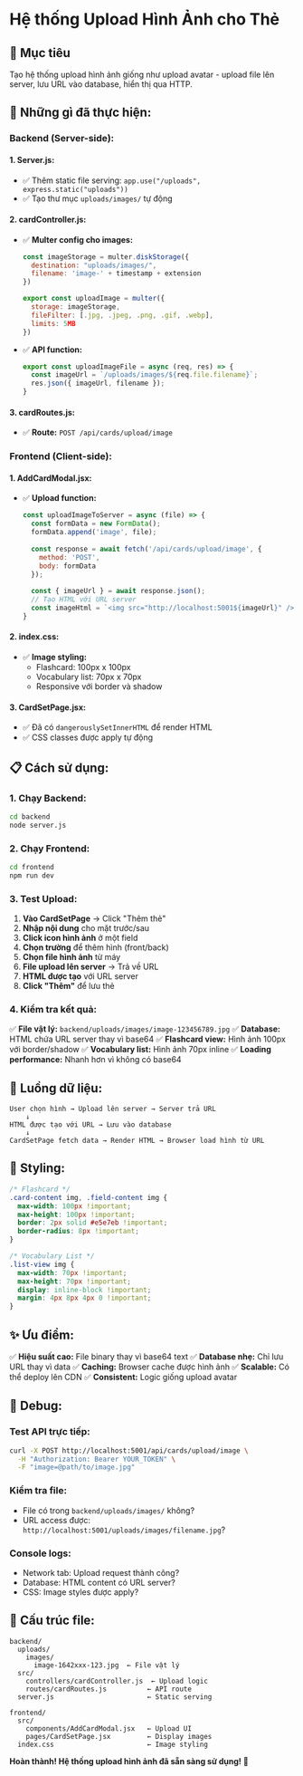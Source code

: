# Hệ thống Upload Hình Ảnh cho Thẻ

## 🎯 Mục tiêu
Tạo hệ thống upload hình ảnh giống như upload avatar - upload file lên server, lưu URL vào database, hiển thị qua HTTP.

## 🚀 Những gì đã thực hiện:

### **Backend (Server-side):**

#### 1. **Server.js:**
- ✅ Thêm static file serving: `app.use("/uploads", express.static("uploads"))`
- ✅ Tạo thư mục `uploads/images/` tự động

#### 2. **cardController.js:**
- ✅ **Multer config cho images:**
  ```javascript
  const imageStorage = multer.diskStorage({
    destination: "uploads/images/",
    filename: 'image-' + timestamp + extension
  })
  
  export const uploadImage = multer({
    storage: imageStorage,
    fileFilter: [.jpg, .jpeg, .png, .gif, .webp],
    limits: 5MB
  })
  ```

- ✅ **API function:**
  ```javascript
  export const uploadImageFile = async (req, res) => {
    const imageUrl = `/uploads/images/${req.file.filename}`;
    res.json({ imageUrl, filename });
  }
  ```

#### 3. **cardRoutes.js:**
- ✅ **Route:** `POST /api/cards/upload/image`

### **Frontend (Client-side):**

#### 1. **AddCardModal.jsx:**
- ✅ **Upload function:**
  ```javascript
  const uploadImageToServer = async (file) => {
    const formData = new FormData();
    formData.append('image', file);
    
    const response = await fetch('/api/cards/upload/image', {
      method: 'POST',
      body: formData
    });
    
    const { imageUrl } = await response.json();
    // Tạo HTML với URL server
    const imageHtml = `<img src="http://localhost:5001${imageUrl}" />`;
  }
  ```

#### 2. **index.css:**
- ✅ **Image styling:**
  - Flashcard: 100px x 100px
  - Vocabulary list: 70px x 70px
  - Responsive với border và shadow

#### 3. **CardSetPage.jsx:**
- ✅ Đã có `dangerouslySetInnerHTML` để render HTML
- ✅ CSS classes được apply tự động

## 📋 Cách sử dụng:

### **1. Chạy Backend:**
```bash
cd backend
node server.js
```

### **2. Chạy Frontend:**
```bash
cd frontend
npm run dev
```

### **3. Test Upload:**

1. **Vào CardSetPage** → Click "Thêm thẻ"
2. **Nhập nội dung** cho mặt trước/sau
3. **Click icon hình ảnh** ở một field
4. **Chọn trường** để thêm hình (front/back)
5. **Chọn file hình ảnh** từ máy
6. **File upload lên server** → Trả về URL
7. **HTML được tạo** với URL server
8. **Click "Thêm"** để lưu thẻ

### **4. Kiểm tra kết quả:**

✅ **File vật lý:** `backend/uploads/images/image-123456789.jpg`
✅ **Database:** HTML chứa URL server thay vì base64
✅ **Flashcard view:** Hình ảnh 100px với border/shadow
✅ **Vocabulary list:** Hình ảnh 70px inline
✅ **Loading performance:** Nhanh hơn vì không có base64

## 🔧 Luồng dữ liệu:

```
User chọn hình → Upload lên server → Server trả URL 
    ↓
HTML được tạo với URL → Lưu vào database
    ↓
CardSetPage fetch data → Render HTML → Browser load hình từ URL
```

## 🎨 Styling:

```css
/* Flashcard */
.card-content img, .field-content img {
  max-width: 100px !important;
  max-height: 100px !important;
  border: 2px solid #e5e7eb !important;
  border-radius: 8px !important;
}

/* Vocabulary List */  
.list-view img {
  max-width: 70px !important;
  max-height: 70px !important;
  display: inline-block !important;
  margin: 4px 8px 4px 0 !important;
}
```

## ✨ Ưu điểm:

✅ **Hiệu suất cao:** File binary thay vì base64 text
✅ **Database nhẹ:** Chỉ lưu URL thay vì data
✅ **Caching:** Browser cache được hình ảnh
✅ **Scalable:** Có thể deploy lên CDN
✅ **Consistent:** Logic giống upload avatar

## 🐛 Debug:

### **Test API trực tiếp:**
```bash
curl -X POST http://localhost:5001/api/cards/upload/image \
  -H "Authorization: Bearer YOUR_TOKEN" \
  -F "image=@path/to/image.jpg"
```

### **Kiểm tra file:**
- File có trong `backend/uploads/images/` không?
- URL access được: `http://localhost:5001/uploads/images/filename.jpg`?

### **Console logs:**
- Network tab: Upload request thành công?
- Database: HTML content có URL server?
- CSS: Image styles được apply?

## 📁 Cấu trúc file:

```
backend/
  uploads/
    images/
      image-1642xxx-123.jpg  ← File vật lý
  src/
    controllers/cardController.js  ← Upload logic
    routes/cardRoutes.js          ← API route
  server.js                       ← Static serving

frontend/
  src/
    components/AddCardModal.jsx   ← Upload UI
    pages/CardSetPage.jsx         ← Display images
  index.css                       ← Image styling
```

**Hoàn thành! Hệ thống upload hình ảnh đã sẵn sàng sử dụng! 🎉**
